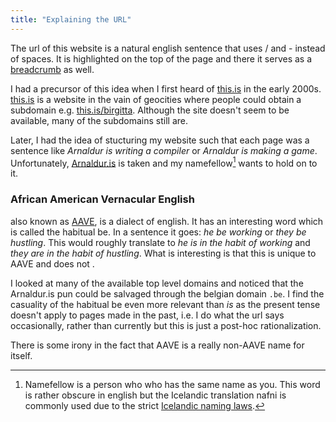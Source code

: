 ```yaml
---
title: "Explaining the URL"
---
```


The url of this website is a natural english sentence that uses / and - instead of spaces. It is highlighted on the top of the page and there it serves as a [breadcrumb](https://en.wikipedia.org/wiki/Breadcrumb_navigation) as well.

I had a precursor of this idea when I first heard of [this.is](https://this.is) in the early 2000s.
[this.is](https://this.is) is a website in the vain of geocities where people could obtain a subdomain e.g. [this.is/birgitta](https://this.is/birgitta). Although the site doesn't seem to be available, many of the subdomains still are.

Later, I had the idea of stucturing my website such that each page was a sentence like _Arnaldur is writing a compiler_ or _Arnaldur is making a game_. Unfortunately, [Arnaldur.is](https://arnaldur.is) is taken and my namefellow[^1] wants to hold on to it.

### African American Vernacular English

also known as [AAVE](https://en.wikipedia.org/wiki/African-American_Vernacular_English), is a dialect of english.
It has an interesting word which is called the habitual be.
In a sentence it goes: _he be working_ or _they be hustling_.
This would roughly translate to _he is in the habit of working_ and _they are in the habit of hustling_.
What is interesting is that this is unique to AAVE and does not .

I looked at many of the available top level domains and noticed that the Arnaldur.is pun could be salvaged through the belgian domain `.be`.
I find the casuality of the habitual be even more relevant than _is_ as the present tense doesn't apply to pages made in the past, i.e. I do what the url says occasionally, rather than currently but this is just a post-hoc rationalization.

There is some irony in the fact that AAVE is a really non-AAVE name for itself.

[^1]: Namefellow is a person who who has the same name as you. This word is rather obscure in english but the Icelandic translation nafni is commonly used due to the strict [Icelandic naming laws](https://www.island.is/en/icelandic-names/).
